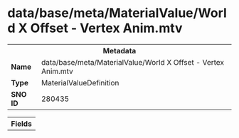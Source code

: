 <h1>data/base/meta/MaterialValue/World X Offset - Vertex Anim.mtv</h1><table><tr><th colspan="100%">Metadata</th></tr><tr><td><b>Name</b></td><td>data/base/meta/MaterialValue/World X Offset - Vertex Anim.mtv</td></tr><tr><td><b>Type</b></td><td>MaterialValueDefinition</td></tr><tr><td><b>SNO ID</b></td><td>280435</td></tr></table>

<table><tr><th colspan="100%">Fields</th></tr></table>

